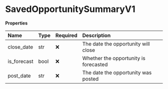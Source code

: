 # SavedOpportunitySummaryV1

**Properties**

| Name        | Type | Required | Description                           |
| :---------- | :--- | :------- | :------------------------------------ |
| close_date  | str  | ❌       | The date the opportunity will close   |
| is_forecast | bool | ❌       | Whether the opportunity is forecasted |
| post_date   | str  | ❌       | The date the opportunity was posted   |

<!-- This file was generated by liblab | https://liblab.com/ -->
